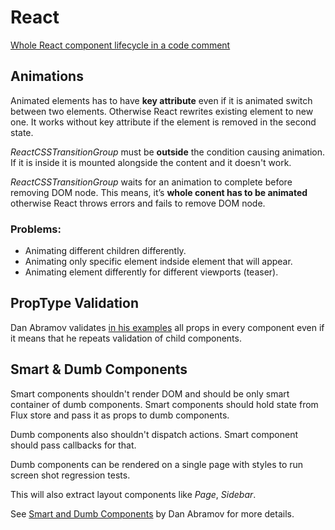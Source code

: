 # React

[Whole React component lifecycle in a code comment]( https://github.com/facebook/react/blob/master/src/renderers/shared/reconciler/ReactCompositeComponent.js#L49-L74)

## Animations

Animated elements has to have **key attribute** even if it is animated switch between two elements. Otherwise React rewrites existing element to new one. It works without key attribute if the element is removed in the second state.

*ReactCSSTransitionGroup* must be **outside** the condition causing animation. If it is inside it is mounted alongside the content and it doesn't work.

*ReactCSSTransitionGroup* waits for an animation to complete before removing DOM node. This means, it’s **whole conent has to be animated** otherwise React throws errors and fails to remove DOM node.

### Problems:
- Animating different children differently.
- Animating only specific element indside element that will appear.
- Animating element differently for different viewports (teaser).

## PropType Validation

Dan Abramov validates [in his examples](http://rackt.org/redux/docs/basics/UsageWithReact.html) all props in every component even if it means that he repeats validation of child components.

## Smart & Dumb Components

Smart components shouldn't render DOM and should be only smart container of dumb components. Smart components should hold state from Flux store and pass it as props to dumb components.

Dumb components also shouldn't dispatch actions. Smart component should pass callbacks for that.

Dumb components can be rendered on a single page with styles to run screen shot regression tests.

This will also extract layout components like *Page*, *Sidebar*.

See [Smart and Dumb Components](https://medium.com/@dan_abramov/smart-and-dumb-components-7ca2f9a7c7d0#.d83x3rplr) by Dan Abramov for more details.